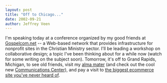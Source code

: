 ```yaml
--- 
layout: post
title: "Off to Chicago..."
date: 2002-09-21
author: Jeffrey Veen
---
```

I'm speaking today at a conference organized by my good friends at <a href="http://gospelcom.net/">Gospelcom.net</a> -- a Web-based network that provides infrastructure for nonprofit sites in the Christian Ministry sector. I'll be leading a workshop on collaborative design; a topic I've been thinking about for a while now (watch for some writing on the subject soon). Tomorrow, it's off to Grand Rapids, Michigan, to see old friends, visit my <a href="http://www.calvin.edu/">alma mater</a> (and check out the cool new <a href="http://www.calvin.edu/news/releases/2002_03/opening_pccanddcc.htm">Communications Center</a>), and pay a visit to <a href="http://www.quixtar.com/">the biggest ecommerce site you've never heard of</a>.
&#8203;